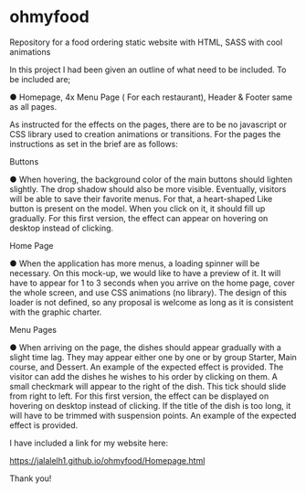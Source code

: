 # ohmyfood
Repository for a food ordering static website with HTML, SASS with cool animations


In this project I had been given an outline of what need to be included. 
To be included are;

● Homepage, 4x Menu Page ( For each restaurant), Header & Footer same as all pages. 

As instructed for the effects on the pages, there are to be no javascript or CSS library used to creation animations or transitions. 
For the pages the instructions as set in the brief are as follows:

Buttons

● When hovering, the background color of the main buttons should lighten slightly. The
drop shadow should also be more visible.
Eventually, visitors will be able to save their favorite menus. For that, a heart-shaped
Like button is present on the model. When you click on it, it should fill up gradually.
For this first version, the effect can appear on hovering on desktop instead of
clicking.

Home Page

● When the application has more menus, a loading spinner will be necessary. On this
mock-up, we would like to have a preview of it. It will have to appear for 1 to 3
seconds when you arrive on the home page, cover the whole screen, and use CSS
animations (no library). The design of this loader is not defined, so any proposal is
welcome as long as it is consistent with the graphic charter.


Menu Pages

● When arriving on the page, the dishes should appear gradually with a slight time lag.
They may appear either one by one or by group Starter, Main course, and Dessert.
An example of the expected effect is provided.
The visitor can add the dishes he wishes to his order by clicking on them. A small
checkmark will appear to the right of the dish. This tick should slide from right to left.
For this first version, the effect can be displayed on hovering on desktop instead of
clicking. If the title of the dish is too long, it will have to be trimmed with suspension
points. An example of the expected effect is provided.


I have included a link for my website here:

https://jalalelh1.github.io/ohmyfood/Homepage.html


Thank you!